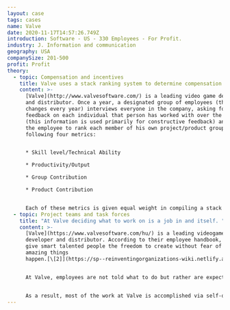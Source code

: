 ```yaml
---
layout: case
tags: cases
name: Valve
date: 2020-11-17T14:57:26.749Z
introduction: Software - US - 330 Employees - For Profit.
industry: J. Information and communication
geography: USA
companySize: 201-500
profit: Profit
theory:
  - topic: Compensation and incentives
    title: Valve uses a stack ranking system to determine compensation.
    content: >-
      [Valve](http://www.valvesoftware.com/) is a leading video game developer
      and distributor. Once a year, a designated group of employees (the group
      changes every year) interviews everyone in the company, asking for
      feedback on each individual that person has worked with over the past year
      (this information is used primarily for constructive feedback) and asking
      the employee to rank each member of his own project/product group on the
      following four metrics:


      * Skill level/Technical Ability

      * Productivity/Output

      * Group Contribution

      * Product Contribution


      Each of these metrics is given equal weight in compiling a stack ranking of all the employees in a given group. Once the intra-group ranking is done, the information gets pooled for the company as a whole and is used to determine compensation. The system is based on a belief that these four metrics are the most appropriate for determining the "correct" compensation and that they in turn are best determined through a peer-based valuation process (which the company believes is less likely to be subject to bias given its flat organizational structure).\[[1]]
  - topic: Project teams and task forces
    title: "At Valve deciding what to work on is a job in and itself. "
    content: >-
      [Valve](https://www.valvesoftware.com/hu/) is a leading videogame
      developer and distributor. According to their employee handbook, "When you
      give smart talented people the freedom to create without fear of failure,
      amazing things
      happen.[\[2]](https://sp--reinventingorganizations-wiki.netlify.app/cases/valve/#fn2)


      At Valve, employees are not told what to do but rather are expected to work on what they believe to be of most value to the company. Valve acknowledges that "deciding what to work on can be the hardest part of your job" and advises employees to ask themselves questions such as "Of all the projects currently under way, what's the most valuable thing I can be working on?" and "What's interesting? What's rewarding?" What leverages my individual strengths the most?"


      As a result, most of the work at Valve is accomplished via self-organized, temporary, multi-disciplinary project teams called "cabals". They form organically as people decide to join a group based on their belief that the group's work is important enough for them to contribute their skills. Often someone will emerge as the "lead" on a project. However, their role is not to manage the team in a traditional sense but rather to act as a kind of information clearinghouse. By having an understanding of the whole project, they can act as a resource for team members to check decisions against.[\[3]](https://sp--reinventingorganizations-wiki.netlify.app/cases/valve/#fn3)
---
```

